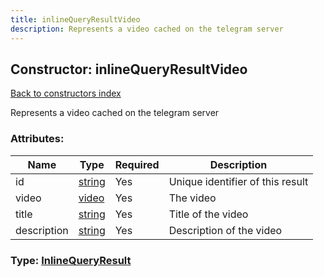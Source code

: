 ```yaml
---
title: inlineQueryResultVideo
description: Represents a video cached on the telegram server
---
```

## Constructor: inlineQueryResultVideo  
[Back to constructors index](index.md)



Represents a video cached on the telegram server

### Attributes:

| Name     |    Type       | Required | Description |
|----------|---------------|----------|-------------|
|id|[string](../types/string.md) | Yes|Unique identifier of this result|
|video|[video](../constructors/video.md) | Yes|The video|
|title|[string](../types/string.md) | Yes|Title of the video|
|description|[string](../types/string.md) | Yes|Description of the video|



### Type: [InlineQueryResult](../types/InlineQueryResult.md)


